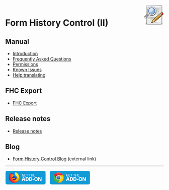 <img align="right" src="./img/fhc-64.png" alt="Form History Control icon" title="Form History Control icon" width="64" height="64">

# Form History Control (II)

## Manual
- [Introduction](Manual/manual.md)
- [Frequently Asked Questions](Manual/FAQ.md)
- [Permissions](Manual/Permissions.md)
- [Known Issues](Manual/KnownIssues.md)
- [Help translating](Manual/Translation.md)
## FHC Export
- [FHC Export](FHCExport.md)
## Release notes
- [Release notes](ReleaseNotes/fhc-releasenotes.md)
## Blog
- [Form History Control Blog](https://formhistory.blogspot.com/) (external link)

<hr/>
<a href="https://addons.mozilla.org/firefox/addon/form-history-control/" target="_blank"><img src="./img/AMO-button.png" width="129" height="45"></a>
&nbsp;
<a href="https://chrome.google.com/webstore/detail/form-history-control-ii/lpcccgcdjibejkgiaeijbmkpbnbkglkb" target="_blank"><img src="./img/Chrome-button.png" width="129" height="45"></a>